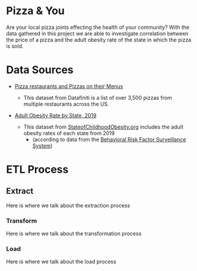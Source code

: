 # Pizza & You

Are your local pizza joints effecting the health of your community? With the data gathered in this project we are able to investigate correlation between the price of a pizza and the adult obesity rate of the state in which the pizza is sold.

# Data Sources

- [Pizza restaurants and Pizzas on their Menus](https://data.world/datafiniti/pizza-restaurants-and-pizzas-on-their-menus)
    - This dataset from Datafiniti is a list of over 3,500 pizzas from multiple restaurants across the US.

- [Adult Obesity Rate by State, 2019](https://stateofchildhoodobesity.org/adult-obesity/)
    - This dataset from [StateofChildhoodObesity.org](https://stateofchildhoodobesity.org/) includes the adult obesity rates of each state from 2019
        - (according to data from the [Behavioral Risk Factor Surveillance System](https://www.cdc.gov/brfss/index.html))

# ETL Process

## **Extract**

Here is where we talk about the extraction process

### **Transform**

Here is where we talk about the transformation process

### **Load**

Here is where we talk about the load process
